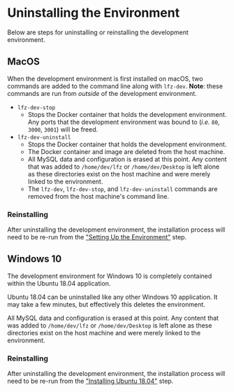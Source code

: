 # Uninstalling the Environment

Below are steps for uninstalling or reinstalling the development environment.

## MacOS

When the development environment is first installed on macOS, two commands are added to the command line along with `lfz-dev`. **Note**: these commands are run from _outside_ of the development environment.

- `lfz-dev-stop`
  - Stops the Docker container that holds the development environment. Any ports that the development environment was bound to (_i.e._ `80`, `3000`, `3001`) will be freed.
- `lfz-dev-uninstall`
  - Stops the Docker container that holds the development environment.
  - The Docker container and image are deleted from the host machine.
  - All MySQL data and configuration is erased at this point. Any content that was added to `/home/dev/lfz` or `/home/dev/Desktop` is left alone as these directories exist on the host machine and were merely linked to the environment.
  - The `lfz-dev`, `lfz-dev-stop`, and `lfz-dev-uninstall` commands are removed from the host machine's command line.

### Reinstalling

After uninstalling the development environment, the installation process will need to be re-run from the ["Setting Up the Environment"](https://github.com/Learning-Fuze/lfz-dev/blob/master/MAC_INSTRUCTIONS.md#setting-up-the-environment) step.

## Windows 10

The development environment for Windows 10 is completely contained within the Ubuntu 18.04 application.

Ubuntu 18.04 can be uninstalled like any other Windows 10 application. It may take a few minutes, but effectively this deletes the environment.

All MySQL data and configuration is erased at this point. Any content that was added to `/home/dev/lfz` or `/home/dev/Desktop` is left alone as these directories exist on the host machine and were merely linked to the environment.

### Reinstalling

After uninstalling the development environment, the installation process will need to be re-run from the ["Installing Ubuntu 18.04"](https://github.com/Learning-Fuze/lfz-dev/blob/master/WINDOWS_INSTRUCTIONS.md#installing-ubuntu-1804) step.
